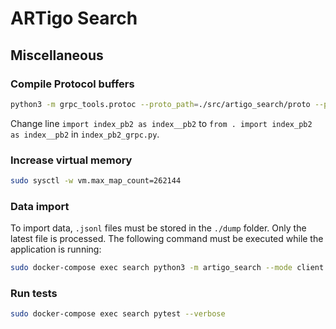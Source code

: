 # ARTigo Search


## Miscellaneous

### Compile Protocol buffers
```sh
python3 -m grpc_tools.protoc --proto_path=./src/artigo_search/proto --python_out=./src/artigo_search --grpc_python_out=./src/artigo_search index.proto
```

Change line `import index_pb2 as index__pb2` to `from . import index_pb2 as index__pb2` in `index_pb2_grpc.py`.

### Increase virtual memory
```sh
sudo sysctl -w vm.max_map_count=262144
```

### Data import
To import data, `.jsonl` files must be stored in the `./dump` folder. Only the latest file is processed. The following command must be executed while the application is running:
```sh
sudo docker-compose exec search python3 -m artigo_search --mode client --task insert
```

### Run tests
```sh
sudo docker-compose exec search pytest --verbose
```
